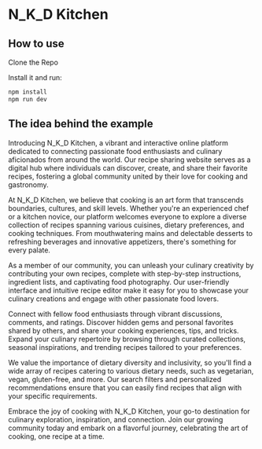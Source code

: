 # N_K_D Kitchen

## How to use

Clone the Repo

<!-- #default-branch-switch -->

Install it and run:

```sh
npm install
npm run dev
```

## The idea behind the example

Introducing N_K_D Kitchen, a vibrant and interactive online platform dedicated to connecting passionate food enthusiasts and culinary aficionados from around the world. Our recipe sharing website serves as a digital hub where individuals can discover, create, and share their favorite recipes, fostering a global community united by their love for cooking and gastronomy.

At N_K_D Kitchen, we believe that cooking is an art form that transcends boundaries, cultures, and skill levels. Whether you're an experienced chef or a kitchen novice, our platform welcomes everyone to explore a diverse collection of recipes spanning various cuisines, dietary preferences, and cooking techniques. From mouthwatering mains and delectable desserts to refreshing beverages and innovative appetizers, there's something for every palate.

As a member of our community, you can unleash your culinary creativity by contributing your own recipes, complete with step-by-step instructions, ingredient lists, and captivating food photography. Our user-friendly interface and intuitive recipe editor make it easy for you to showcase your culinary creations and engage with other passionate food lovers.

Connect with fellow food enthusiasts through vibrant discussions, comments, and ratings. Discover hidden gems and personal favorites shared by others, and share your cooking experiences, tips, and tricks. Expand your culinary repertoire by browsing through curated collections, seasonal inspirations, and trending recipes tailored to your preferences.

We value the importance of dietary diversity and inclusivity, so you'll find a wide array of recipes catering to various dietary needs, such as vegetarian, vegan, gluten-free, and more. Our search filters and personalized recommendations ensure that you can easily find recipes that align with your specific requirements.

Embrace the joy of cooking with N_K_D Kitchen, your go-to destination for culinary exploration, inspiration, and connection. Join our growing community today and embark on a flavorful journey, celebrating the art of cooking, one recipe at a time.

<!-- The project uses [Next.js](https://github.com/vercel/next.js), which is a framework for server-rendered React apps.
It includes `@mui/material` and its peer dependencies, including `emotion`, the default style engine in MUI v5. If you prefer, you can [use styled-components instead](https://mui.com/material-ui/guides/interoperability/#styled-components). -->

<!-- ## The link component

The [example folder](https://github.com/mui/material-ui/tree/HEAD/examples/nextjs-with-typescript) provides an adapter for the use of [Next.js's Link component](https://nextjs.org/docs/api-reference/next/link) with MUI.
More information [in the documentation](https://mui.com/material-ui/guides/routing/#next-js). -->

<!-- ## What's next? -->

<!-- #default-branch-switch -->

<!-- You now have a working example project.
You can head back to the documentation, continuing browsing it from the [templates](https://mui.com/material-ui/getting-started/templates/) section. -->
